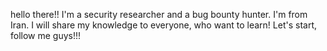 hello there!! 
I'm a security researcher and a bug bounty hunter.
I'm from Iran.
I will share my knowledge to everyone, who want to learn!
Let's start, follow me guys!!!
